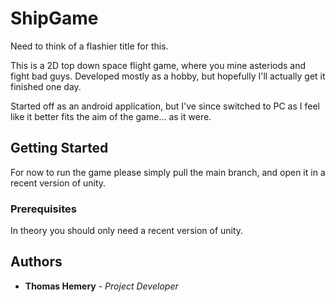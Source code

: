 # ShipGame
Need to think of a flashier title for this.

This is a 2D top down space flight game, where you mine asteriods and fight bad guys. Developed mostly as a hobby, but hopefully I'll actually get it finished one day.

Started off as an android application, but I've since switched to PC as I feel like it better fits the aim of the game... as it were.

## Getting Started

For now to run the game please simply pull the main branch, and open it in a recent version of unity. 

### Prerequisites

In theory you should only need a recent version of unity.

## Authors

* **Thomas Hemery** - *Project Developer*
